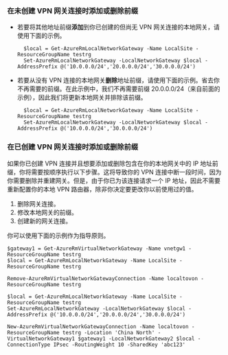 ### 在未创建 VPN 网关连接时添加或删除前缀

- 若要将其他地址前缀**添加**到你已创建的但尚无 VPN 网关连接的本地网关，请使用下面的示例。

		$local = Get-AzureRmLocalNetworkGateway -Name LocalSite -ResourceGroupName testrg
		Set-AzureRmLocalNetworkGateway -LocalNetworkGateway $local -AddressPrefix @('10.0.0.0/24','20.0.0.0/24','30.0.0.0/24')


- 若要从没有 VPN 连接的本地网关**删除**地址前缀，请使用下面的示例。省去你不再需要的前缀。在此示例中，我们不再需要前缀 20.0.0.0/24（来自前面的示例），因此我们将更新本地网关并排除该前缀。

		$local = Get-AzureRmLocalNetworkGateway -Name LocalSite -ResourceGroupName testrg
		Set-AzureRmLocalNetworkGateway -LocalNetworkGateway $local -AddressPrefix @('10.0.0.0/24','30.0.0.0/24')

### 在已创建 VPN 网关连接时添加或删除前缀

如果你已创建 VPN 连接并且想要添加或删除包含在你的本地网关中的 IP 地址前缀，你将需要按顺序执行以下步骤。这将导致你的 VPN 连接中断一段时间，因为你需要删除并重建网关。但是，由于你已为该连接请求一个 IP 地址，因此不需要重新配置你的本地 VPN 路由器，除非你决定要更改你以前使用过的值。
 
1. 删除网关连接。 
2. 修改本地网关的前缀。 
3. 创建新的网关连接。 

你可以使用下面的示例作为指导原则。

	$gateway1 = Get-AzureRmVirtualNetworkGateway -Name vnetgw1 -ResourceGroupName testrg
	$local = Get-AzureRmLocalNetworkGateway -Name LocalSite -ResourceGroupName testrg

	Remove-AzureRmVirtualNetworkGatewayConnection -Name localtovon -ResourceGroupName testrg

	$local = Get-AzureRmLocalNetworkGateway -Name LocalSite -ResourceGroupName testrg
	Set-AzureRmLocalNetworkGateway -LocalNetworkGateway $local -AddressPrefix @('10.0.0.0/24','20.0.0.0/24','30.0.0.0/24')
	
	New-AzureRmVirtualNetworkGatewayConnection -Name localtovon -ResourceGroupName testrg -Location 'China North' -VirtualNetworkGateway1 $gateway1 -LocalNetworkGateway2 $local -ConnectionType IPsec -RoutingWeight 10 -SharedKey 'abc123'

<!---HONumber=Mooncake_0425_2016-->
